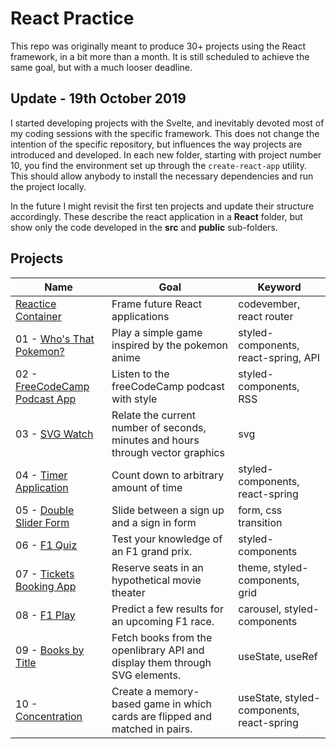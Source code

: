 # React Practice

This repo was originally meant to produce 30+ projects using the React framework, in a bit more than a month. It is still scheduled to achieve the same goal, but with a much looser deadline.

## Update - 19th October 2019

I started developing projects with the Svelte, and inevitably devoted most of my coding sessions with the specific framework. This does not change the intention of the specific repository, but influences the way projects are introduced and developed. In each new folder, starting with project number 10, you find the environment set up through the `create-react-app` utility. This should allow anybody to install the necessary dependencies and run the project locally.

In the future I might revisit the first ten projects and update their structure accordingly. These describe the react application in a **React** folder, but show only the code developed in the **src** and **public** sub-folders.

## Projects

| Name                                                                         | Goal                                                                            | Keyword                                   |
| ---------------------------------------------------------------------------- | ------------------------------------------------------------------------------- | ----------------------------------------- |
| [Reactice Container](https://codepen.io/borntofrappe/full/NELLxG/)           | Frame future React applications                                                 | codevember, react router                  |
| 01 - [Who's That Pokemon?](https://codepen.io/borntofrappe/full/GwYLRw)      | Play a simple game inspired by the pokemon anime                                | styled-components, react-spring, API      |
| 02 - [FreeCodeCamp Podcast App](https://codepen.io/borntofrappe/full/yGbpMm) | Listen to the freeCodeCamp podcast with style                                   | styled-components, RSS                    |
| 03 - [SVG Watch](https://codepen.io/borntofrappe/full/ebRVJd)                | Relate the current number of seconds, minutes and hours through vector graphics | svg                                       |
| 04 - [Timer Application](https://codepen.io/borntofrappe/full/dwVZRQ)        | Count down to arbitrary amount of time                                          | styled-components, react-spring           |
| 05 - [Double Slider Form](https://codepen.io/borntofrappe/full/OGyJbm)       | Slide between a sign up and a sign in form                                      | form, css transition                      |
| 06 - [F1 Quiz](https://codepen.io/borntofrappe/full/pBeMzz)                  | Test your knowledge of an F1 grand prix.                                        | styled-components                         |
| 07 - [Tickets Booking App](https://codepen.io/borntofrappe/full/byqqKY)      | Reserve seats in an hypothetical movie theater                                  | theme, styled-components, grid            |
| 08 - [F1 Play](https://codepen.io/borntofrappe/full/dBpVbB)                  | Predict a few results for an upcoming F1 race.                                  | carousel, styled-components               |
| 09 - [Books by Title](https://codepen.io/borntofrappe/full/JgWdZd)           | Fetch books from the openlibrary API and display them through SVG elements.     | useState, useRef                          |
| 10 - [Concentration](https://codepen.io/borntofrappe/full/rNNWGMZ)           | Create a memory-based game in which cards are flipped and matched in pairs.     | useState, styled-components, react-spring |
